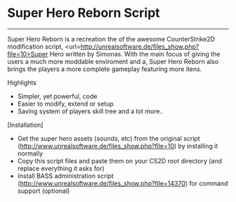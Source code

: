 # Super Hero Reborn Script
----------------------------------------------------------------------------------------------------
Super Hero Reborn is a recreation the of the awesome CounterStrike2D modification script, <url=http://unrealsoftware.de/files_show.php?file=10>Super Hero written by Simonas</url>. With the main focus of giving the users a much more moddable enviroment and a, Super Hero Reborn also brings the players a more complete gameplay featuring more itens.

Highlights
* Simpler, yet powerful, code
* Easier to modify, extend or setup
* Saving system of players skill tree
and a lot more..

[Installation]
* Get the super hero assets (sounds, etc) from the original script (http://www.unrealsoftware.de/files_show.php?file=10) by installing it normally
* Copy this script files and paste them on your CS2D root directory (and replace everything it asks for)
* Install BASS administration script (http://www.unrealsoftware.de/files_show.php?file=14370) for command support (optional)